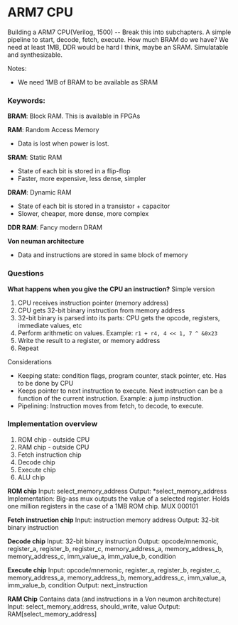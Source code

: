 # ARM7 CPU 

Building a ARM7 CPU(Verilog, 1500) -- Break this into subchapters. A simple pipeline to start, decode, fetch, execute. How much BRAM do we have? We need at least 1MB, DDR would be hard I think, maybe an SRAM. Simulatable and synthesizable.

Notes:
- We need 1MB of BRAM to be available as SRAM


### Keywords:
**BRAM**: Block RAM. This is available in FPGAs

**RAM**: Random Access Memory
- Data is lost when power is lost.

**SRAM**: Static RAM
- State of each bit is stored in a flip-flop
- Faster, more expensive, less dense, simpler

**DRAM**: Dynamic RAM
- State of each bit is stored in a transistor + capacitor
- Slower, cheaper, more dense, more complex

**DDR RAM**: Fancy modern DRAM

**Von neuman architecture**
- Data and instructions are stored in same block of memory

### Questions
**What happens when you give the CPU an instruction?**
Simple version
1. CPU receives instruction pointer (memory address)
2. CPU gets 32-bit binary instruction from memory address
3. 32-bit binary is parsed into its parts: CPU gets the opcode, registers, immediate values, etc
4. Perform arithmetic on values. Example: `r1 + r4, 4 << 1, 7 ^ &0x23`
5. Write the result to a register, or memory address
6. Repeat

Considerations
- Keeping state: condition flags, program counter, stack pointer, etc. Has to be done by CPU
- Keeps pointer to next instruction to execute. Next instruction can be a function of the current instruction. Example: a jump instruction.
- Pipelining: Instruction moves from fetch, to decode, to execute.

### Implementation overview
1. ROM chip - outside CPU
2. RAM chip - outside CPU
3. Fetch instruction chip
4. Decode chip
5. Execute chip
6. ALU chip

**ROM chip**
Input: select_memory_address
Output: *select_memory_address
Implementation: Big-ass mux outputs the value of a selected register. Holds one million registers in the case of a 1MB ROM chip.
MUX 000101

**Fetch instruction chip**
Input: instruction memory address
Output: 32-bit binary instruction 

**Decode chip**
Input: 32-bit binary instruction
Output: opcode/mnemonic, register_a, register_b, register_c, memory_address_a, memory_address_b, memory_address_c, imm_value_a, imm_value_b, condition

**Execute chip**
Input: opcode/mnemonic, register_a, register_b, register_c, memory_address_a, memory_address_b, memory_address_c, imm_value_a, imm_value_b, condition
Output: next_instruction

**RAM Chip**
Contains data (and instructions in a Von neumon architecture)
Input: select_memory_address, should_write, value 
Output: RAM[select_memory_address] 
